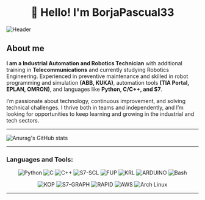 <h1 align="center">👋 Hello! I'm BorjaPascual33 </h1>

![Header](https://github.com/BorjaPascual33/BorjaPascual33/blob/main/assets/logo1.png)


## About me
**I am a Industrial Automation and Robotics Technician** with additional training in **Telecommunications** and currently studying Robotics Engineering. Experienced in preventive maintenance and skilled in robot programming and simulation **(ABB, KUKA)**, automation tools **(TIA Portal, EPLAN, OMRON)**, and languages like **Python, C/C++, and S7**.

I’m passionate about technology, continuous improvement, and solving technical challenges. I thrive both in teams and independently, and I’m looking for opportunities to keep learning and growing in the industrial and tech sectors.


___

![Anurag's GitHub stats](https://github-readme-stats.vercel.app/api?username=BorjaPascual33&theme=monokai&show_icons=true)
<!-- [![Top Langs](https://github-readme-stats.vercel.app/api/top-langs/?username=BorjaPascual33&layout=donut-vertical)](https://github.com/BorjaPascual33/github-readme-stats) -->

---

### **Languages and Tools:**
<div align="center">

![Python](https://img.shields.io/badge/-Python-070404?style=for-the-badge&logo=python)
![C](https://img.shields.io/badge/-C-070404?style=for-the-badge&logo=c)
![C++](https://img.shields.io/badge/-C++-070404?style=for-the-badge&logo=c%2B%2B)
![S7-SCL](https://img.shields.io/badge/-S7--SCL-070404?style=for-the-badge)
![FUP](https://img.shields.io/badge/-FUP-070404?style=for-the-badge)
![KRL](https://img.shields.io/badge/-KRL-070404?style=for-the-badge)
![ARDUINO](https://img.shields.io/badge/-ARDUINO-070404?style=for-the-badge&logo=arduino)
![Bash](https://img.shields.io/badge/-Bash-070404?style=for-the-badge&logo=gnu-bash)

![KOP](https://img.shields.io/badge/-KOP-070404?style=for-the-badge)
![S7-GRAPH](https://img.shields.io/badge/-S7--GRAPH-070404?style=for-the-badge)
![RAPID](https://img.shields.io/badge/-RAPID-070404?style=for-the-badge)
![AWS](https://img.shields.io/badge/-AWS-232F3E?style=for-the-badge&logo=amazon-aws)
![Arch Linux](https://img.shields.io/badge/-Arch_Linux-1793D1?style=for-the-badge&logo=arch-linux)

</div>

---
